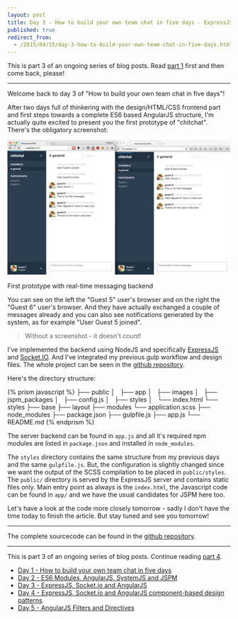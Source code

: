 ```yaml
---
layout: post
title: Day 3 - How to build your own team chat in five days - ExpressJS, Socket.io and AngularJS
published: true
redirect_from:
  - /2015/04/15/day-3-how-to-build-your-own-team-chat-in-five-days.html
---
```

This is part 3 of an ongoing series of blog posts. Read [part 1](/2015/04/13/day-1-how-to-build-your-own-team-chat-in-five-days.html) first and then come back, please!

<hr>

Welcome back to day 3 of "How to build your own team chat in five days"!

After two days full of thinkering with the design/HTML/CSS frontend part and first steps towards a complete ES6 based AngularJS structure, I'm actually quite excited to present you the first prototype of "chitchat". There's the obligatory screenshot:

<div class="centered-image full-size">
  <img src="/images/chitchat_screen_2.png">
  <p>First prototype with real-time messaging backend</p>
</div>

You can see on the left the "Guest 5" user's browser and on the right the "Guest 6" user's browser. And they have actually exchanged a couple of messages already and you can also see notifications generated by the system, as for example "User Guest 5 joined".

<blockquote>
  <p>Without a screenshot - it doesn't count!</p>
</blockquote>

I've implemented the backend using NodeJS and specifically [ExpressJS](http://expressjs.com/) and [Socket.IO](http://socket.io/). And I've integrated my previous gulp workflow and design files. The whole project can be seen in the [github repository](https://github.com/fdietz/how_to_build_your_own_team_chat_in_five_days/tree/master/day_3/nodejs_express_socketio_chat).

Here's the directory structure:

{% prism javascript %}
├── public
│   ├── app
│   ├── images
│   ├── jspm_packages
│   ├── config.js
│   ├── styles
│   └── index.html
└── styles
    ├── base
    ├── layout
    ├── modules
    └── application.scss
├── node_modules
├── package.json
├── gulpfile.js
├── app.js
└── README.md
{% endprism %}

The server backend can be found in `app.js` and all it's required npm modules are listed in `package.json` and installed in `node_modules`.

The `styles` directory contains the same structure from my previous days and the same `gulpfile.js`. But, the configuration is slightly changed since we want the output of the SCSS compilation to be placed in `public/styles`. The `public/` directory is served by the ExpressJS server and contains static files only. Main entry point as always is the `index.html`, the Javascript code can be found in `app/` and we have the usual candidates for JSPM here too.

Let's have a look at the code more closely tomorrow - sadly I don't have the time today to finish the article. But stay tuned and see you tomorrow!

<hr>

The complete sourcecode can be found in the [github repository](https://github.com/fdietz/how_to_build_your_own_team_chat_in_five_days/tree/master/day_3/nodejs_express_socketio_chat).

<hr>

This is part 3 of an ongoing series of blog posts. Continue reading [part 4](/2015/04/16/day-4-how-to-build-your-own-team-chat-in-five-days-expressjs-socket-io-and-angularjs.html).

* [Day 1 - How to build your own team chat in five days](/2015/04/13/day-1-how-to-build-your-own-team-chat-in-five-days.html)
* [Day 2 - ES6 Modules, AngularJS, SystemJS and JSPM](/2015/04/14/day-2-how-to-build-your-own-team-chat-in-five-days-es6-modules-angularjs-systemjs-and-jspm.html)
* [Day 3 - ExpressJS, Socket.io and AngularJS](/2015/04/15/day-3-how-to-build-your-own-team-chat-in-five-days-expressjs-socket-io-and-angularjs.html)
* [Day 4 - ExpressJS, Socket.io and AngularJS component-based design patterns](/2015/04/16/day-4-how-to-build-your-own-team-chat-in-five-days-expressjs-socket-io-and-angularjs-component-based-design-patterns.html)
* [Day 5 - AngularJS Filters and Directives](/2015/04/17/day-5-how-to-build-your-own-team-chat-in-five-days-angular-filters-and-directives.html)
